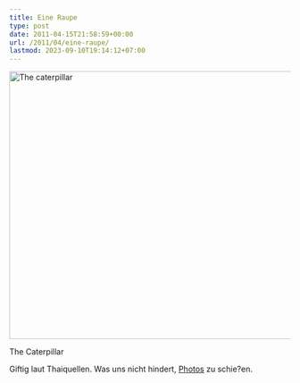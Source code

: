 ```yaml
---
title: Eine Raupe
type: post
date: 2011-04-15T21:58:59+00:00
url: /2011/04/eine-raupe/
lastmod: 2023-09-10T19:14:12+07:00
---
```

<div class="image media">
  <a href="http://www.flickr.com/photos/schreibblogade/5623759379/" title="The caterpillar by Patrick Kollitsch, on Flickr"><img src="//farm6.static.flickr.com/5030/5623759379_fc2292a96e_z.jpg" width="640" height="480" alt="The caterpillar" /></a></p>

  <p>
    The Caterpillar
  </p>
</div>

Giftig laut Thaiquellen. Was uns nicht hindert, [Photos][1] zu schie?en.

 [1]: http://www.flickr.com/photos/schreibblogade/5623761661/in/photostream
